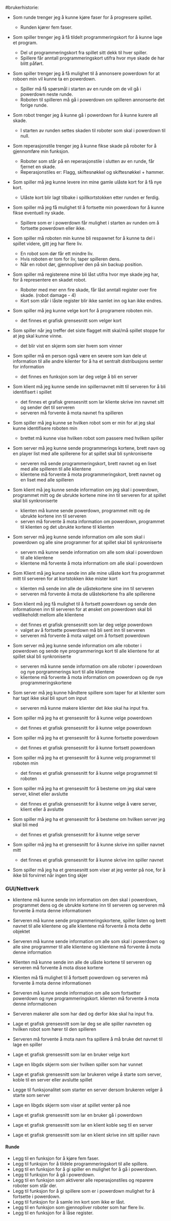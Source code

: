 #brukerhistorie:

- Som runde trenger jeg å kunne kjøre faser for å progresere spillet.
    - Runden kjører fem faser.

- Som spiller trenger jeg å få tildelt programmeringskort for å kunne lage et program.
    - Del ut programmeringskort fra spillet sitt dekk til hver spiller.
    - Spillere får anntall programmeringskort utifra hvor mye skade de har blitt påført.

- Som spiller trenger jeg å få mulighet til å annonsere powerdown for at roboen min vil kunne ta en powerdown.
    - Spiller må få spørsmål i starten av en runde om de vil gå i powerdown neste runde.
    - Roboten til spilleren må gå i powerdown om spilleren annonserte det forige runde.

- Som robot trenger jeg å kunne gå i powerdown for å kunne kurere all skade.
    - I starten av runden settes skaden til roboter som skal i powerdown til null.

- Som reperasjonstile trenger jeg å kunne fikse skade på roboter for å gjennomføre min funksjon.
    - Roboter som står på en reperasjonstile i slutten av en runde, får fjernet en skade.
    - Reperasjonstiles er: Flagg, skiftesnøkkel og skiftesnøkkel + hammer.

- Som spiller må jeg kunne levere inn mine gamle ulåste kort for å få nye kort.
    - Ulåste kort blir lagt tilbake i spillkortstokken etter runden er ferdig.

- Som spiller må jeg få mulighet til å fortsette min powerdown for å kunne fikse eventuell ny skade.
    - Spillere som er i powerdown får mulighet i starten av runden om å fortsette powerdown eller ikke.

- Som spiller må roboten min kunne bli respawnet for å kunne ta del i spillet videre, gitt jeg har flere liv.
    - En robot som dør får ett mindre liv.
    - Hvis roboten er tom for liv, taper spilleren dens.
    - Når en robot dør, gjennopliver den på sin backup position.

- Som spiller må registerene mine bli låst utifra hvor mye skade jeg har, for å representere en skadet robot.
    - Roboter med mer enn fire skade, får låst anntall register over fire skade. (robot damage - 4)
    - Kort som står i låste register blir ikke samlet inn og kan ikke endres.




- Som spiller må jeg kunne velge kort for å programere roboten min.
    - det finnes et grafisk grensesnitt som velger kort
    
- Som spiller når jeg treffer det siste flagget mitt skal/må spillet stoppe for at jeg skal kunne vinne.
    - det blir vist en skjerm som sier hvem som vinner

- Som spiller må en person også være en severe som kan dele ut information til alle andre kilenter for å ha et sentralt 
distribusjons senter for information
    - det finnes en funksjon som lar deg velge å bli en server

- Som klient må jeg kunne sende inn spillernavnet mitt til serveren for å bli identifisert i spillet
    - det finnes et grafisk grensesnitt som lar kliente skrive inn navnet sitt og sender det til serveren 
    - serveren må forvente å mota navnet fra spilleren
- Som spiller må jeg kunne se hvilken robot som er min for at jeg skal kunne identifisere roboten min
    - brettet må kunne vise hvilken robot som passere med hvilken spiller
- Som server må jeg kunne sende programmerings kortene, brett navn og en player list med alle spillerene for at spillet 
skal bli synkroniserte
    - serveren må sende programmeringskort, brett navnet og en liset med alle spilleren til alle klientene
    - klientene må forvente å mota programmeringskort, brett navnet og en liset med alle spilleren
- Som klient må jeg kunne sende information om jeg skal i powerdown, programmet mitt og de ubrukte 
kortene mine inn til serveren for at spillet skal bli synkroniserte
    - klienten må kunne sende powerdown, programmet mitt og de ubrukte kortene inn til serveren
    - serven må forvente å mota information om powerdown, programmet til klienten og det ubrukte kortene til klienten
- Som server må jeg kunne sende information om alle som skal i powerdown og alle sine programmer for at spillet skal bli 
synkroniserte
    - servern må kunne sende information om alle som skal i powerdown til alle klientene
    - klientene må forvente å mota informatiom om alle skal i powerdown 

- Som Klient må jeg kunne sende inn alle mine ulåste kort fra programmet mitt til serveren for at kortstokken ikke 
mister kort
    - klienten må sende inn alle de ulåstekortene sine inn til serveren
    - serveren må forvente å mota de ulåstekortene fra alle spillerene

- Som klient må jeg få mulighet til å fortsett powerdown og sende den informationen inn til serveren for at ønsket om 
powerdown skal bli vedlikeholdt mellom alle klientene
    - det finnes et grafisk grensesnitt som lar deg velge powerdown 
    - valget av å fortsette powerdown må bli sent inn til serveren
    - serveren må forvente å mota valget om å fortsett powerdown 

- Som server må jeg kunne sende information om alle roboter i powerdown og sende nye programmerings kort til alle
 klientene for at spillet skal bli synkroniserte
    - serveren må kunne sende information om alle roboter i powerdown og nye porgrammerings kort til alle klientene
    - klientene må forvente å mota information om powerdown og de nye programmeringskortene
 
- Som server må jeg kunne håndtere spillere som taper for at kilenter som har tapt ikke skal bli spurt om input
    - serveren må kunne makere klienter det ikke skal ha input fra.

- Som spiller må jeg ha et grensesnitt for å kunne velge powerdown
    - det finnes et grafisk grensesnitt for å kunne velge powerdown   
- Som spiller må jeg ha et grensesnitt for å kunne fortsette powerdown
    - det finnes et grafisk grensesnitt for å kunne fortsett powerdown  
- Som spiller må jeg ha et grensesnitt for å kunne velg programmet til roboten min
    - det finnes et grafisk grensesnitt for å kunne velge programmet til roboten
- Som spiller må jeg ha et grensesnitt for å besteme om jeg skal være server, klinet eller avslutte
    - det finnes et grafisk grensesnitt for å kunne velge å være server, klient eller å avslutte 
- Som spiller må jeg ha et grensesnitt for å besteme om hvilken server jeg skal bli med
    - det finnes et grafisk grensesnitt for å kunne velge server
- Som spiller må jeg ha et grensesnitt for å kunne skrive inn spiller navnet mitt
    - det finnes et grafisk grensesnitt for å kunne skrive inn spiller navnet
- Som spiller må jeg ha et grensesnitt som viser at jeg venter på noe, for å ikke bli forvirret når ingen ting skjer
    
    
### GUI/Nettverk
- klientene må kunne sende inn information om den skal i powerdown, programmet dens og de ubrukte kortene inn til 
serveren og serveren må forvente å mota denne informationen

- Serveren må kunne sende programmeringskortene, spiller listen og brett navnet til alle klientene og alle klientene må
 forvente å mota dette objektet
 
- Serveren må kunne sende information om alle som skal i powerdown og alle sine programmer til alle klientene og 
klientene må forvente å mota denne information

- Klienten må kunne sende inn alle de ulåste kortene til serveren og serveren må forvente å mota disse kortene
- Klienten må få mulighet til å fortsett powerdown og serveren må forvente å mota denne informationen 
- Serveren må kunne sende information om alle som fortsetter powerdown og nye programmeringskort. klienten må forvente å
mota denne informationen

- Serveren makerer alle som har død og derfor ikke skal ha input fra.
- Lage et grafisk grensesnitt som lar deg se alle spiller navneten og hvilken robot som hører til den spilleren
- Serveren må forvente å mota navn fra spillere å må bruke det navnet til lage en spiller
- Lage et grafisk grensesnitt som lar en bruker velge kort
- Lage en libgdx skjerm som sier hvilken spiller som har vunnet
- Lage et grafisk grensesnitt som lar brukeren velge å starte som server, koble til en server eller avslutte spillet
- Legge til funksjonalitet som starter en server dersom brukeren velger å starte som server
- Lage en libgdx skjerm som viser at spillet venter på noe
- Lage et grafisk grensesnitt som lar en bruker gå i powerdown
- Lage et grafisk grensesnitt som lar en klient koble seg til en server
- Lage et grafisk grensesnitt som lar en klient skrive inn sitt spiller navn

#### Runde

- Legg til en funksjon for å kjøre fem faser.
- Legg til funksjon for å tildele programmeringskort til alle spillere.
- Legg til en funksjon for å gi spiller en mulighet for å gå i powerdown.
- Legg til funksjon for å gå i powerdown.
- Legg til en funksjon som aktiverer alle reperasjonstiles og reparere roboter som står der.
- Legg til funksjon for å gi spillere som er i powerdown mulighet for å fortsette i powerdown.
- Legg til funksjon for å samle inn kort som ikke er låst.
- Legg til en funksjon som gjennopliver roboter som har flere liv.
- Legg til en funksjon for å låse register.